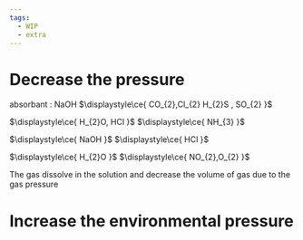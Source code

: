 ```yaml
---
tags:
  - WIP
  - extra
---
```

# Decrease the pressure
absorbant : NaOH 
$\displaystyle\ce{ CO_{2},Cl_{2} H_{2}S , SO_{2}  }$


$\displaystyle\ce{ H_{2}O, HCl }$
$\displaystyle\ce{ NH_{3} }$

$\displaystyle\ce{ NaOH }$
$\displaystyle\ce{ HCl }$

$\displaystyle\ce{ H_{2}O }$
$\displaystyle\ce{ NO_{2},O_{2} }$

The gas dissolve in the solution and decrease the volume of gas 
due to the gas pressure 


# Increase the environmental pressure
